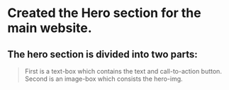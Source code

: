 # Created the Hero section for the main website.

## The hero section is divided into two parts:
> First is a text-box which contains the text and call-to-action button.
> Second is an image-box which consists the hero-img.
